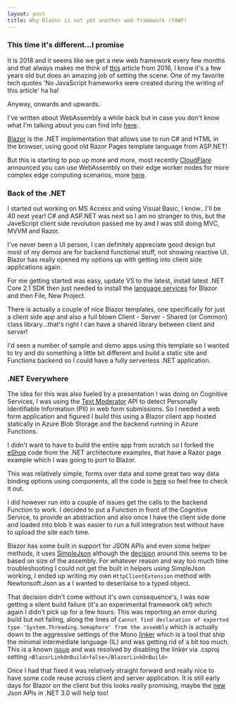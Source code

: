 ```yaml
---
layout: post
title: Why Blazor is not yet another web framework (YAWF)
---
```


### This time it's different...I promise

It is 2018 and it seems like we get a new web framework every few months and that always makes me think of [this](https://hackernoon.com/how-it-feels-to-learn-javascript-in-2016-d3a717dd577f) article from 2016, I know it's a few years old but does an amazing job of setting the scene. One of my favorite tech quotes 'No JavaScript frameworks were created during the writing of this article' ha ha!

Anyway, onwards and upwards.

I've written about WebAssembly a while back but in case you don't know what I'm talking about you can find info [here](https://webassembly.org/).

[Blazor](https://blazor.net/) is the .NET implementation that allows use to run C# and HTML in the browser, using good old Razor Pages template language from ASP.NET!

But this is starting to pop up more and more, most recently [CloudFlare](https://www.cloudflare.com) announced you can use WebAssembly on their edge worker nodes for more complex edge computing scenarios, more [here](https://blog.cloudflare.com/webassembly-on-cloudflare-workers/).

### Back of the .NET

I started out working on MS Access and using Visual Basic, I know...I'll be 40 next year! C# and ASP.NET was next so I am no stranger to this, but the JaveScript client side revolution passed me by and I was still doing MVC, MVVM and Razor.

I've never been a UI person, I can definitely appreciate good design but most of my demos are for backend functional stuff, not showing reactive UI. Blazor has really opened my options up with getting into client side applications again.

For me getting started was easy, update VS to the latest, install latest .NET Core 2.1 SDK then just needed to install the [language services](https://marketplace.visualstudio.com/items?itemName=aspnet.blazor) for Blazor and then File, New Project.

There is actually a couple of nice Blazor templates, one specifically for just a client side app and also a full blown Client - Server - Shared (or Common) class library...that's right I can have a shared library between client and server!

I'd seen a number of sample and demo apps using this template so I wanted to try and do something a little bit different and build a static site and Functions backend so I could have a fully serverless .NET application.

### .NET Everywhere

The idea for this was also fueled by a presentation I was doing on Cognitive Services, I was using the [Text Moderator](https://docs.microsoft.com/en-us/azure/cognitive-services/content-moderator/text-moderation-api) API to detect Personally Identifiable Information (PII) in web form submissions. So I needed a web form application and figured I build this using a Blazor client app hosted statically in Azure Blob Storage and the backend running in Azure Functions.

I didn't want to have to build the entire app from scratch so I forked the [eShop](https://github.com/dotnet-architecture/eShopOnWeb) code from the .NET architecture examples, that have a Razor page example which I was going to port to Blazor.

This was relatively simple, forms over data and some great two way data binding options using components, all the code is [here](https://github.com/msimpsonnz/fn18) so feel free to check it out.

I did however run into a couple of issues get the calls to the backend Function to work. I decided to put a Function in front of the Cognitive Service, to provide an abstraction and also once I have the client side done and loaded into blob it was easier to run a full integration test without have to upload the site each time.

Blazor has some built in support for JSON APIs and even some helper methods, it uses [SimpleJson](https://github.com/facebook-csharp-sdk/simple-json) although the [decision](https://github.com/aspnet/Blazor/issues/160) around this seems to be based on size of the assembly. For whatever reason and way too much time troubleshooting I could not get the built in helpers using SimpleJson working, I ended up writing my own `HttpClientExtension` method with Newtonsoft.Json as a I wanted to deserilaise to a typed object.

That decision didn't come without it's own consequence's, I was now getting a silent build failure (it's an experimental framework ok!) which again I didn't pick up for a few hours. This was reporting an error during build but not failing, along the lines of `Cannot find declaration of exported type 'System.Threading.Semaphore' from the assembly` which is actually down to the aggressive settings of the Mono [linker](https://github.com/mono/linker) which is a tool that ship the minimal intermediate language (IL) and was getting rid of a bit too much. This is a known [issue](https://github.com/aspnet/Blazor/issues/1079) and was resolved by disabling the linker via .csproj setting `<BlazorLinkOnBuild>false</BlazorLinkOnBuild>`

Once I had that fixed it was relatively straight forward and really nice to have some code reuse across client and server application. It is still early days for Blazor on the client but this looks really promising, maybe the [new](https://github.com/dotnet/announcements/issues/90) Json APIs in .NET 3.0 will help too!